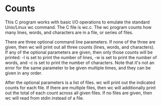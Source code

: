 # Counts

This C program works with basic I/O operations to emulate the standard Unix/Linux wc command. The C file is wc.c. The wc program counts how many lines, words, and characters are
in a file, or series of files.

There are three optional command line parameters. If none of the three are given, then wc will
print out all three counts (lines, words, and characters). If any of the optional parameters are
given, then only those counts will be printed: -l is set to print the number of lines, -w is set to
print the number of words, and -c is set to print the number of characters. Note that it's not an
error for the same parameter to be given multiple times, and they can be given in any order.

After the optional parameters is a list of files. wc will print out the indicated counts for each
file. If there are multiple files, then wc will additionally print out the total of each count across
all given files. If no files are given, then wc will read from stdin instead of a file.
